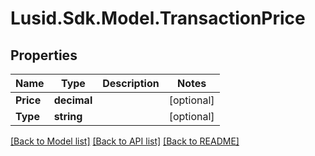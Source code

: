 # Lusid.Sdk.Model.TransactionPrice
## Properties

Name | Type | Description | Notes
------------ | ------------- | ------------- | -------------
**Price** | **decimal** |  | [optional] 
**Type** | **string** |  | [optional] 

[[Back to Model list]](../README.md#documentation-for-models) [[Back to API list]](../README.md#documentation-for-api-endpoints) [[Back to README]](../README.md)

